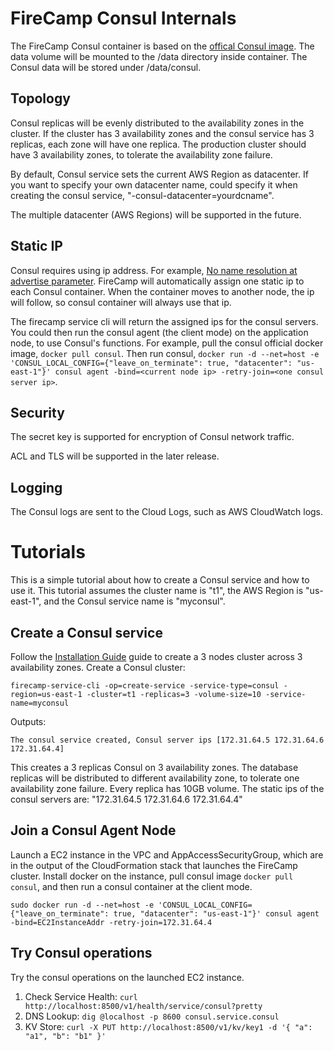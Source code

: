 # FireCamp Consul Internals

The FireCamp Consul container is based on the [offical Consul image](https://hub.docker.com/r/_/consul/). The data volume will be mounted to the /data directory inside container. The Consul data will be stored under /data/consul.

## Topology

Consul replicas will be evenly distributed to the availability zones in the cluster. If the cluster has 3 availability zones and the consul service has 3 replicas, each zone will have one replica. The production cluster should have 3 availability zones, to tolerate the availability zone failure.

By default, Consul service sets the current AWS Region as datacenter. If you want to specify your own datacenter name, could specify it when creating the consul service, "-consul-datacenter=yourdcname".

The multiple datacenter (AWS Regions) will be supported in the future.

## Static IP

Consul requires using ip address. For example, [No name resolution at advertise parameter](https://github.com/hashicorp/consul/issues/1185). FireCamp will automatically assign one static ip to each Consul container. When the container moves to another node, the ip will follow, so consul container will always use that ip.

The firecamp service cli will return the assigned ips for the consul servers. You could then run the consul agent (the client mode) on the application node, to use Consul's functions. For example, pull the consul official docker image, `docker pull consul`. Then run consul, `docker run -d --net=host -e 'CONSUL_LOCAL_CONFIG={"leave_on_terminate": true, "datacenter": "us-east-1"}' consul agent -bind=<current node ip> -retry-join=<one consul server ip>`.

## Security

The secret key is supported for encryption of Consul network traffic.

ACL and TLS will be supported in the later release.

## Logging

The Consul logs are sent to the Cloud Logs, such as AWS CloudWatch logs.


# Tutorials

This is a simple tutorial about how to create a Consul service and how to use it. This tutorial assumes the cluster name is "t1", the AWS Region is "us-east-1", and the Consul service name is "myconsul".

## Create a Consul service
Follow the [Installation Guide](https://github.com/cloudstax/firecamp/tree/master/docs/installation) guide to create a 3 nodes cluster across 3 availability zones. Create a Consul cluster:
```
firecamp-service-cli -op=create-service -service-type=consul -region=us-east-1 -cluster=t1 -replicas=3 -volume-size=10 -service-name=myconsul
```
Outputs:
```
The consul service created, Consul server ips [172.31.64.5 172.31.64.6 172.31.64.4]
```

This creates a 3 replicas Consul on 3 availability zones. The database replicas will be distributed to different availability zone, to tolerate one availability zone failure. Every replica has 10GB volume. The static ips of the consul servers are: "172.31.64.5 172.31.64.6 172.31.64.4"

## Join a Consul Agent Node
Launch a EC2 instance in the VPC and AppAccessSecurityGroup, which are in the output of the CloudFormation stack that launches the FireCamp cluster. Install docker on the instance, pull consul image `docker pull consul`, and then run a consul container at the client mode.
```
sudo docker run -d --net=host -e 'CONSUL_LOCAL_CONFIG={"leave_on_terminate": true, "datacenter": "us-east-1"}' consul agent -bind=EC2InstanceAddr -retry-join=172.31.64.4
```

## Try Consul operations
Try the consul operations on the launched EC2 instance.
1. Check Service Health: `curl http://localhost:8500/v1/health/service/consul?pretty`
2. DNS Lookup: `dig @localhost -p 8600 consul.service.consul`
3. KV Store: `curl -X PUT http://localhost:8500/v1/kv/key1 -d '{ "a": "a1", "b": "b1" }'`


